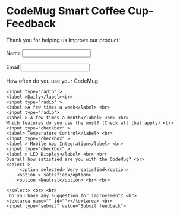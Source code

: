<!Doctype html>
<html>
    <h1><b>CodeMug Smart Coffee Cup-Feedback</b></h1>
    Thank you for helping us improve our product! <br> <br>
   <label for="Name">Name</label>
   <input type="text" id="Name"> <br> <br>
   <label for="Email">Email</label>
   <input type="text"  id="Email"> <br> <br>
   How often do you use your CodeMug <br>
   
    <input type="radio" >
    <label >Daily</label><br>
    <input type="radio" > 
    <label >A few times a week</label> <br>
    <input type="radio"> 
    <label > A few times a month</label> <br> <br> 
    Which features do you use the most? (Check all that apply) <br>
    <input type="checkbox" >
    <label> Temperature Control</label> <br>  
    <input type="checkbox" >
    <label > Mobile App Integration</label> <br>
    <input type="checkbox" >
    <label > LED Display</label> <br> <br>
    Overall how satisfied are you with the CodeMug? <br> 
    <select >
         <option selected> Very satisfied</option>
        <option > satisfied</option>
        <option >Neutral</option> <br> <br>
   
    </select> <br> <br>
     Do you have any suggestion for improvement? <br>
    <textarea name="" id=""></textarea> <br>
    <input type="submit" value="Submit feedback">
  </html>
